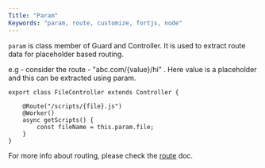 ```yaml
---
Title: "Param"
Keywords: "param, route, customize, fortjs, node"
---
```


`param` is class member of  Guard and Controller. It is used to extract route data for placeholder based routing.

e.g - consider the route - "abc.com/{value}/hi" . Here value is a placeholder and this can be extracted using param. 

```
export class FileController extends Controller {
   
    @Route("/scripts/{file}.js")
    @Worker()
    async getScripts() {
        const fileName = this.param.file;
    }
}
```

For more info about routing, please check the [route](route) doc.